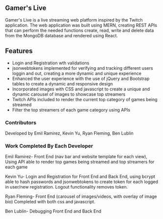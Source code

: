 ## Gamer's Live
Gamer's Live is a live streaming web platform inspired by the Twitch application. The web application was built using MERN, creating REST APIs that can perform the needed functions create, read, write and delete data from the MongoDB database and rendered using React. 
## Features
- Login and Registration wth validations
- jsonwebtokens implemented for verifying and tracking different users loggin and out, creating a more dynamic and unique experience
- Enhanced the user experience with the use of jQuery and Bootstrap tables to create a dynamic and responsive design
- Incorporated images with CSS and javascript to create a unique and dynamic carousel of images to showcase top streamers
- Twitch APIs included to render the current top category of games being streamed 
- Filter the top streamers of each game category using APIs
### Contributors 
Developed by Emil Ramirez, Kevin Yu, Ryan Fleming, Ben Lublin
###  Work Completed By Each Developer
Emil Ramirez- Front End (nav bar and website template for each view), Using API able to render top games being streamed and top streamers for each game

Kevin Yu- Login and Registration for Front End and Back End, using bcrypt able to hash passwords and jsonwebtokens to create token for each logged in user/new registration. Logout functionality removes token.

Ryan Fleming- Front End (carousel of images/videos, with overlay of image bio) Completed with both css and javascript.

Ben Lublin- Debugging Front End and Back End 

